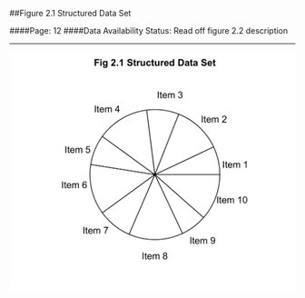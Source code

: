 ##Figure 2.1 Structured Data Set

####Page: 12
####Data Availability Status: Read off figure 2.2 description
***
![`Structured Data Set`](fig02-01_structured-data-set.png)


